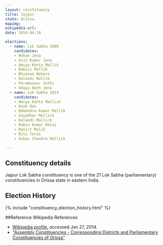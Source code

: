 ```yaml
---
layout: constituency
title: Jajpur
state: Orissa
mapimg: 
wikipedia-url: 
date: 2014-04-10

elections: 
  - name: Lok Sabha 2009
    candidates: 
    - Mohan Jena 
    - Ajit Kumar Jena 
    - Amiya Kanta Mallik 
    - Babuli Mallik 
    - Bhimsen Behera 
    - Kalandi Mallik 
    - Parameswar Sethi 
    - Udaya Nath Jena  
  - name: Lok Sabha 2014
    candidates: 
    - Amiya Kanta Mallick 
    - Asok Das 
    - Debendra Kumar Mallik 
    - Gayadhar Mallick 
    - Kalandi Mallick 
    - Nabin Kumar Dalai 
    - Ranjit Malik 
    - Rita Tarai 
    - Subas Chandra Mallick  

---
```


## Constituency details
Jajpur Lok Sabha constituency is one of the 21 Lok Sabha (parliamentary) constituencies in Orissa state in eastern India.




## Election History
{% include "constituency_election_history.html" %}

##Reference
Wikipedia References
- [Wikipedia profile]({{page.profile.wikipedia}}), accessed Jan 27, 2014.
- ["Assembly Constituencies - Corresponding Districts and Parliamentary Constituencies of Orissa"][wiki1]

[wiki1]: http://archive.eci.gov.in/se2000/background/S18/Orissa_AC_Dist_PC.pdf
